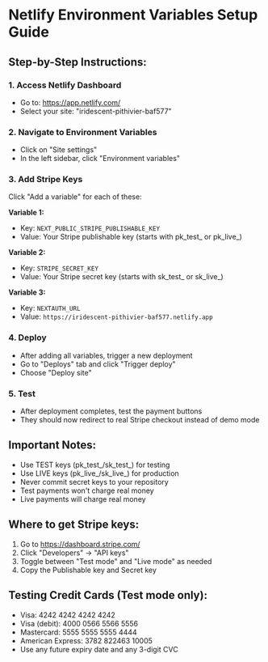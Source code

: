 # Netlify Environment Variables Setup Guide

## Step-by-Step Instructions:

### 1. Access Netlify Dashboard
- Go to: https://app.netlify.com/
- Select your site: "iridescent-pithivier-baf577"

### 2. Navigate to Environment Variables
- Click on "Site settings"
- In the left sidebar, click "Environment variables"

### 3. Add Stripe Keys
Click "Add a variable" for each of these:

**Variable 1:**
- Key: `NEXT_PUBLIC_STRIPE_PUBLISHABLE_KEY`
- Value: Your Stripe publishable key (starts with pk_test_ or pk_live_)

**Variable 2:**
- Key: `STRIPE_SECRET_KEY`
- Value: Your Stripe secret key (starts with sk_test_ or sk_live_)

**Variable 3:**
- Key: `NEXTAUTH_URL`
- Value: `https://iridescent-pithivier-baf577.netlify.app`

### 4. Deploy
- After adding all variables, trigger a new deployment
- Go to "Deploys" tab and click "Trigger deploy"
- Choose "Deploy site"

### 5. Test
- After deployment completes, test the payment buttons
- They should now redirect to real Stripe checkout instead of demo mode

## Important Notes:
- Use TEST keys (pk_test_/sk_test_) for testing
- Use LIVE keys (pk_live_/sk_live_) for production
- Never commit secret keys to your repository
- Test payments won't charge real money
- Live payments will charge real money

## Where to get Stripe keys:
1. Go to https://dashboard.stripe.com/
2. Click "Developers" → "API keys"
3. Toggle between "Test mode" and "Live mode" as needed
4. Copy the Publishable key and Secret key

## Testing Credit Cards (Test mode only):
- Visa: 4242 4242 4242 4242
- Visa (debit): 4000 0566 5566 5556
- Mastercard: 5555 5555 5555 4444
- American Express: 3782 822463 10005
- Use any future expiry date and any 3-digit CVC
